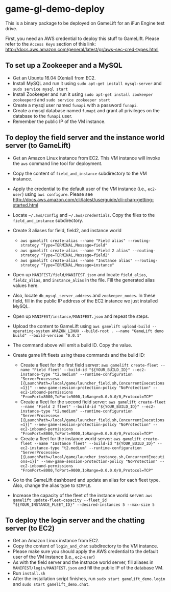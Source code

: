 # game-gl-demo-deploy

This is a binary package to be deployed on GameLift for an iFun Engine test drive.

First, you need an AWS credential to deploy this stuff to GameLift.
Please refer to the ``Access Keys`` section of this link: http://docs.aws.amazon.com/general/latest/gr/aws-sec-cred-types.html

## To set up a Zookeeper and a MySQL

* Get an Ubuntu 16.04 (Xenial) from EC2.
* Install MySQL and run it using ``sudo apt-get install mysql-server`` and ``sudo service mysql start``
* Install Zookeeper and run it using ``sudo apt-get install zookeeper zookeeperd`` and ``sudo service zookeeper start``
* Create a mysql user named ``funapi`` with a password ``funapi``.
* Create a mysql database named ``funapi`` and grant all privileges on the database to the ``funapi`` user.
* Remember the public IP of the VM instance.


## To deploy the field server and the instance world server (to GameLift)

* Get an Amazon Linux instance from EC2. This VM instance will invoke the ``aws`` command line tool for deployment.
* Copy the content of ``field_and_instance`` subdirectory to the VM instance.
* Apply the credential to the default user of the VM instance (i.e., ``ec2-user``) using ``aws configure``. Please see http://docs.aws.amazon.com/cli/latest/userguide/cli-chap-getting-started.html
* Locate ``~/.aws/config`` and ``~/.aws/credentials``. Copy the files to the ``field_and_instance`` subdirectory.
* Create 3 aliases for field, field2, and instance world

  * ``aws gamelift create-alias --name "Field alias" --routing-strategy "Type=TERMINAL,Message=field"``
  * ``aws gamelift create-alias --name "Field 2 alias" --routing-strategy "Type=TERMINAL,Message=field2"``
  * ``aws gamelift create-alias --name "Instance alias" --routing-strategy "Type=TERMINAL,Message=instance"``

* Open up ``MANIFEST/field/MANIFEST.json`` and locate ``field_alias``, ``field2_alias``, and ``instance_alias`` in the file. Fill the generated alias values here.
* Also, locate ``db_mysql_server_address`` and ``zookeeper_nodes``. In these field, fill in the public IP address of the EC2 instance we just installed MySQL.
* Open up ``MANIFEST/instance/MANIFEST.json`` and repeat the steps.

* Upload the content to GameLift using ``aws gamelift upload-build --operating-system AMAZON_LINUX --build-root . --name "GameLift demo build" --build-version "0.0.1"``
* The command above will emit a build ID. Copy the value.
* Create game lift fleets using these commands and the build ID:

  * Create a fleet for the first field server: ``aws gamelift create-fleet --name "Field fleet" --build-id "${YOUR_BUILD_ID}" --ec2-instance-type "t2.medium" --runtime-configuration "ServerProcesses=[{LaunchPath=/local/game/launcher_field.sh,ConcurrentExecutions=1}]" --new-game-session-protection-policy "NoProtection" --ec2-inbound-permissions "FromPort=8000,ToPort=9000,IpRange=0.0.0.0/0,Protocol=TCP"``
  * Create a fleet for the second field server: ``aws gamelift create-fleet --name "Field 2 fleet" --build-id "${YOUR_BUILD_ID}" --ec2-instance-type "t2.medium" --runtime-configuration "ServerProcesses=[{LaunchPath=/local/game/launcher_field.sh,ConcurrentExecutions=1}]" --new-game-session-protection-policy "NoProtection" --ec2-inbound-permissions "FromPort=8000,ToPort=9000,IpRange=0.0.0.0/0,Protocol=TCP"``
  * Create a fleet for the instance world server: ``aws gamelift create-fleet --name "Instance fleet" --build-id "${YOUR_BUILD_ID}" --ec2-instance-type "t2.medium" --runtime-configuration "ServerProcesses=[{LaunchPath=/local/game/launcher_instance.sh,ConcurrentExecutions=1}]" --new-game-session-protection-policy "NoProtection" --ec2-inbound-permissions "FromPort=8000,ToPort=9000,IpRange=0.0.0.0/0,Protocol=TCP"``

* Go to the GameLift dashboard and update an alias for each fleet type. Also, change the alias type to ``SIMPLE``.
* Increase the capacity of the fleet of the instance world server: ``aws gamelift update-fleet-capacity --fleet_id "${YOUR_INSTANCE_FLEET_ID}" --desired-instances 5 --max-size 5``


## To deploy the login server and the chatting server (to EC2)

* Get an Amazon Linux instance from EC2.
* Copy the content of ``login_and_chat`` subdirectory to the VM instance.
* Please make sure you should apply the AWS credential to the default user of the VM instance (i.e., ``ec2-user``)
* As with the field server and the instnace world server, fill aliases in ``MANIFEST/login/MANIFEST.json`` and fill the public IP of the database VM.
* Run ``install.sh``
* After the installation script finishes, run ``sudo start gamelift_demo.login`` and ``sudo start gamelift_demo.chat``.

